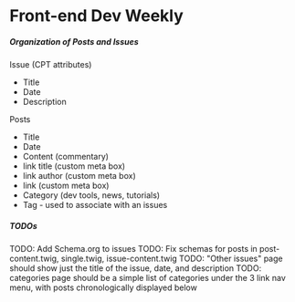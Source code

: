 Front-end Dev Weekly
====

##### Organization of Posts and Issues

Issue (CPT attributes)
- Title
- Date
- Description

Posts
- Title
- Date
- Content (commentary)
- link title (custom meta box)
- link author (custom meta box)
- link (custom meta box)
- Category (dev tools, news, tutorials)
- Tag - used to associate with an issues

##### TODOs

TODO: Add Schema.org to issues
TODO: Fix schemas for posts in post-content.twig, single.twig, issue-content.twig
TODO: "Other issues" page should show just the title of the issue, date, and description
TODO: categories page should be a simple list of categories under the 3 link nav menu, with posts chronologically displayed below